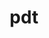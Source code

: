 ---
title: "pdt"
layout: cache
categories: [package, v0.18.1]
meta: {"versions": ["3.25.1"], "compilers": ["gcc@=7.5.0"], "oss": ["ubuntu18.04"], "platforms": ["linux"], "targets": ["x86_64"], "stacks": ["e4s", "root"], "num_specs": 1, "num_specs_by_stack": {"root": 1, "e4s": 1}}
spec_details: [{"hash": "esxauywxroicunfmq3r7q76gsuil6roq", "compiler": "gcc@=7.5.0", "versions": ["3.25.1"], "os": "ubuntu18.04", "platform": "linux", "target": "x86_64", "variants": ["~pic"], "stacks": ["root", "e4s"], "size": "-", "tarball": "https://binaries.spack.io/releases/v0.18.1/build_cache/linux-ubuntu18.04-x86_64/gcc-7.5.0/pdt-3.25.1/linux-ubuntu18.04-x86_64-gcc-7.5.0-pdt-3.25.1-esxauywxroicunfmq3r7q76gsuil6roq.spack"}]
---